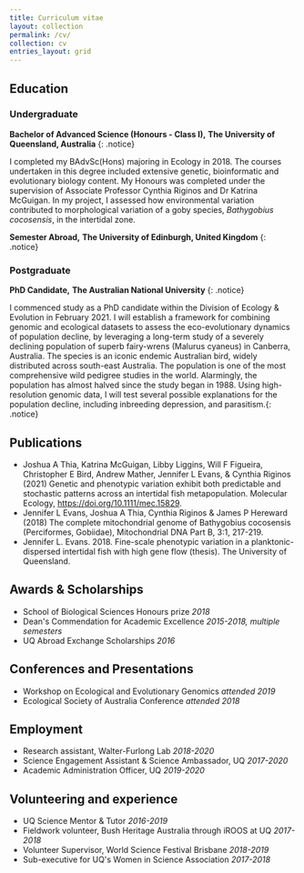 ```yaml
---
title: Curriculum vitae
layout: collection
permalink: /cv/
collection: cv
entries_layout: grid
---
```


## Education
### Undergraduate

**Bachelor of Advanced Science (Honours - Class I),**
**The University of Queensland, Australia**
{: .notice}

I completed my BAdvSc(Hons) majoring in Ecology in 2018. The courses undertaken in this degree included extensive genetic, bioinformatic and
evolutionary biology content.
My Honours was completed under the supervision of Associate Professor Cynthia Riginos and Dr Katrina McGuigan. 
In my project, I assessed how environmental variation contributed to morphological variation of a goby species, 
*Bathygobius cocosensis*, in the intertidal zone. 

**Semester Abroad,**
**The University of Edinburgh, United Kingdom**
{: .notice}


### Postgraduate

**PhD Candidate,**
**The Australian National University**
{: .notice}

I commenced study as a PhD candidate within the Division of Ecology &
Evolution in February 2021. I will establish a framework for combining
genomic and ecological datasets to assess the eco-evolutionary dynamics of
population decline, by leveraging a long-term study of a severely declining
population of superb fairy-wrens (Malurus cyaneus) in Canberra, Australia.
The species is an iconic endemic Australian bird, widely distributed across
south-east Australia. The population is one of the most comprehensive wild
pedigree studies in the world. Alarmingly, the population has almost halved 
since the study began in 1988. Using high-resolution genomic data, I will test 
several possible explanations for the population decline, including inbreeding 
depression, and parasitism.{: .notice}


## Publications
- Joshua A Thia, Katrina McGuigan, Libby Liggins, Will F Figueira, Christopher E Bird, Andrew Mather, Jennifer L
Evans, & Cynthia Riginos (2021) Genetic and phenotypic variation exhibit both predictable and stochastic patterns
across an intertidal fish metapopulation. Molecular Ecology, https://doi.org/10.1111/mec.15829.
- Jennifer L Evans, Joshua A Thia, Cynthia Riginos & James P Hereward (2018) The complete mitochondrial genome
of Bathygobius cocosensis (Perciformes, Gobiidae), Mitochondrial DNA Part B, 3:1, 217-219.
- Jennifer L. Evans. 2018. Fine-scale phenotypic variation in a planktonic-dispersed intertidal fish with high gene flow
(thesis). The University of Queensland.


## Awards & Scholarships
- School of Biological Sciences Honours prize *2018*
- Dean's Commendation for Academic Excellence *2015-2018, multiple semesters*
- UQ Abroad Exchange Scholarships *2016*


## Conferences and Presentations
- Workshop on Ecological and Evolutionary Genomics *attended 2019*
- Ecological Society of Australia Conference *attended 2018*


## Employment
- Research assistant, Walter-Furlong Lab *2018-2020*
- Science Engagement Assistant & Science Ambassador, UQ *2017-2020*
- Academic Administration Officer, UQ *2019-2020*


## Volunteering and experience
- UQ Science Mentor & Tutor *2016-2019*
- Fieldwork volunteer, Bush Heritage Australia through iROOS at UQ *2017-2018*
- Volunteer Supervisor, World Science Festival Brisbane *2018-2019*
- Sub-executive for UQ's Women in Science Association *2017-2018*

